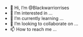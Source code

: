 - 👋 Hi, I’m @Blackwarriorrises
- 👀 I’m interested in ...
- 🌱 I’m currently learning ...
- 💞️ I’m looking to collaborate on ...
- 📫 How to reach me ...

<!---
Blackwarriorrises/Blackwarriorrises is a ✨ special ✨ repository because its `README.md` (this file) appears on your GitHub profile.
You can click the Preview link to take a look at your changes.
--->
